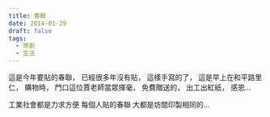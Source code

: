 ```yaml
---
title: 春聯
date: 2014-01-29
draft: false
tags:
  - 原創
  - 生活
---
```

這是今年要貼的春聯，
已經很多年沒有貼，
這樣手寫的了，
這是早上在和平路里仁，
購物時，
門口這位賈老師當眾揮毫，
免費贈送的，
出工出紅紙，
感恩...

工業社會都是力求方便
每個人貼的春聯
大都是坊間印製相同的...